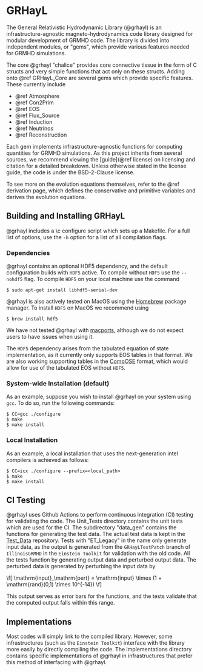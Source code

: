 # GRHayL

The General Relativistic Hydrodynamic Library (@grhayl) is an
infrastructure-agnostic magneto-hydrodynamics code library designed for modular
development of GRMHD code. The library is divided into independent modules, or
"gems", which provide various features needed for GRMHD simulations.

The core @grhayl "chalice" provides core connective tissue in the form of C
structs and very simple functions that act only on these structs. Adding onto
@ref GRHayL_Core are several gems which provide specific features. These
currently include

- @ref Atmosphere
- @ref Con2Prim
- @ref EOS
- @ref Flux_Source
- @ref Induction
- @ref Neutrinos
- @ref Reconstruction

Each gem implements infrastructure-agnostic functions for computing quantities
for GRMHD simulations. As this project inherits from several sources, we
recommend viewing the [guide](@ref license) on licensing and citation for a
detailed breakdown. Unless otherwise stated in the license guide, the code is
under the BSD-2-Clause license.

To see more on the evolution equations themselves, refer to the @ref derivation
page, which defines the conservative and primitive variables and derives the
evolution equations.

## Building and Installing GRHayL

@grhayl includes a \c configure script which sets up a Makefile. For a full
list of options, use the `-h` option for a list of all compilation flags.

### Dependencies

@grhayl contains an optional HDF5 dependency, and the default configuration
builds with `HDF5` active. To compile without `HDF5` use the `--nohdf5`
flag. To compile `HDF5` on your local machine use the command

```shell
$ sudo apt-get install libhdf5-serial-dev
```

@grhayl is also actively tested on MacOS using the [Homebrew](https://brew.sh/)
package manager. To install `HDF5` on MacOS we recommend using

```shell
$ brew install hdf5
```

We have not tested @grhayl with [macports](https://www.macports.org/), although
we do not expect users to have issues when using it.

The `HDF5` dependency arises from the tabulated equation of state
implementation, as it currently only supports EOS tables in that format. We are
also working supporting tables in the [CompOSE](https://compose.obspm.fr/table)
format, which would allow for use of the tabulated EOS without `HDF5`.

### System-wide Installation (default)

As an example, suppose you wish to install @grhayl on your system using
`gcc`. To do so, run the following commands:

```shell
$ CC=gcc ./configure
$ make
$ make install
```

### Local Installation

As an example, a local installation that uses the next-generation intel
compilers is achieved as follows:

```shell
$ CC=icx ./configure --prefix=<local_path>
$ make
$ make install
```

## CI Testing

@grhayl uses Github Actions to perform continuous integration (CI) testing for
validating the code. The Unit_Tests directory contains the unit tests which
are used for the CI. The subdirectory "data_gen" contains the functions for
generating the test data. The actual test data is kept in the
[Test_Data](https://github.com/GRHayL/TestData) repository. Tests with
"ET_Legacy" in the name only generate input data, as the output is generated
from the `GRHayLTestPatch` branch of `IllinoisGRMHD` in the `Einstein Toolkit`
for validation with the old code. All the tests function by generating output
data and perturbed output data. The perturbed data is generated by perturbing
the input data by

\f[
\mathrm{input}_\mathrm{pert} = \mathrm{input} \times (1 + \mathrm{rand}(0,1) \times 10^{-14})
\f]

This output serves as error bars for the functions, and the tests validate that
the computed output falls within this range.

## Implementations

Most codes will simply link to the compiled library. However, some
infrastructures (such as the `Einstein Toolkit`) interface with the library
more easily by directly compiling the code. The implementations directory
contains specific implementations of @grhayl in infrastructures that prefer
this method of interfacing with @grhayl.
